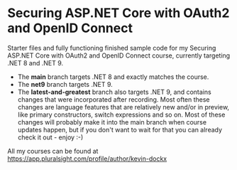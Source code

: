 # Securing ASP.NET Core with OAuth2 and OpenID Connect
Starter files and fully functioning finished sample code for my Securing ASP.NET Core with OAuth2 and OpenID Connect course, currently targeting .NET 8 and .NET 9.

- The **main** branch targets .NET 8 and exactly matches the course.
- The **net9** branch targets .NET 9. 
- The **latest-and-greatest** branch also targets .NET 9, and contains changes that were incorporated after recording. Most often these changes are language features that are relatively new and/or in preview, like primary constructors, switch expressions and so on. Most of these changes will probably make it into the main branch when course updates happen, but if you don't want to wait for that you can already check it out - enjoy :-)

All my courses can be found at https://app.pluralsight.com/profile/author/kevin-dockx
